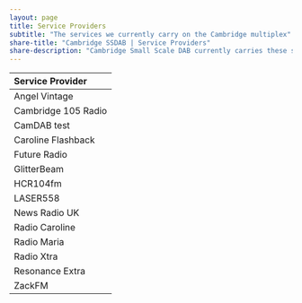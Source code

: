 ```yaml
---
layout: page
title: Service Providers
subtitle: "The services we currently carry on the Cambridge multiplex"
share-title: "Cambridge SSDAB | Service Providers"
share-description: "Cambridge Small Scale DAB currently carries these service providers"
---
```

| Service Provider |
| :------ |
| Angel Vintage |
| Cambridge 105 Radio |
| CamDAB test|
| Caroline Flashback |
| Future Radio |
| GlitterBeam |
| HCR104fm |
| LASER558 |
| News Radio UK |
| Radio Caroline |
| Radio Maria |
| Radio Xtra |
| Resonance Extra |
| ZackFM |
